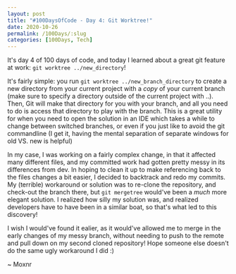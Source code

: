 ```yaml
---
layout: post
title: "#100DaysOfCode - Day 4: Git Worktree!"
date: 2020-10-26
permalink: /100Days/:slug
categories: [100Days, Tech]
---
```

It's day 4 of 100 days of code, and today I learned about a great git feature at work: `git worktree ../new_directory`!

It's fairly simple: you run `git worktree ../new_branch_directory` to create a new directory from your current project with a *copy* of your current branch (make sure to specify a directory outside of the current project with ..). Then, Git will make that directory for you with your branch, and all you need to do is access that directory to play with the branch. This is a great utility for when you need to open the solution in an IDE which takes a while to change between switched branches, or even if you just like to avoid the git commandline (I get it, having the mental separation of separate windows for old VS. new is helpful)

In my case, I was working on a fairly complex change, in that it affected many different files, and my committed work had gotten pretty messy in its differences from dev. In hoping to clean it up to make referencing back to the files changes a bit easier, I decided to backtrack and redo my commits. My (terrible) workaround or solution was to re-clone the repository, and check-out the branch there, but `git mergetree` would've been a _much_ more elegant solution. I realized how silly my solution was, and realized developers have to have been in a similar boat, so that's what led to this discovery! 

I wish I would've found it ealier, as it would've allowed me to merge in the early changes of my messy branch, without needing to push to the remote and pull down on my second cloned repository! Hope someone else doesn't do the same ugly workaround I did :)

~ Moxnr
